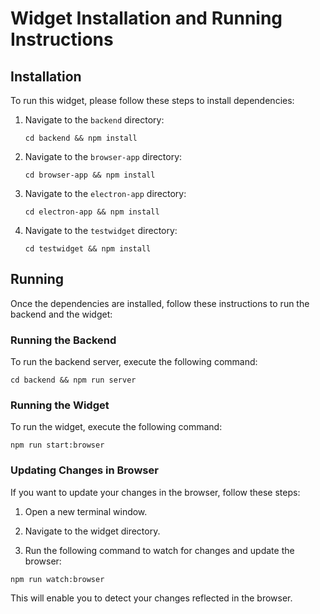 
# Widget Installation and Running Instructions

## Installation

To run this widget, please follow these steps to install dependencies:

1. Navigate to the `backend` directory:
    ```
    cd backend && npm install
    ```

2. Navigate to the `browser-app` directory:
    ```
    cd browser-app && npm install
    ```

3. Navigate to the `electron-app` directory:
    ```
    cd electron-app && npm install
    ```

4. Navigate to the `testwidget` directory:
    ```
    cd testwidget && npm install
    ```

## Running

Once the dependencies are installed, follow these instructions to run the backend and the widget:

### Running the Backend

To run the backend server, execute the following command:

```
cd backend && npm run server
```


### Running the Widget

To run the widget, execute the following command:

```
npm run start:browser
```


### Updating Changes in Browser

If you want to update your changes in the browser, follow these steps:

1. Open a new terminal window.

2. Navigate to the widget directory.

3. Run the following command to watch for changes and update the browser:
   
```
npm run watch:browser
```

This will enable you to detect your changes reflected  in the browser.